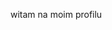 witam na moim profilu

<!---
Tym3kk/Tym3kk is a ✨ special ✨ repository because its `README.md` (this file) appears on your GitHub profile.
You can click the Preview link to take a look at your changes
--->
